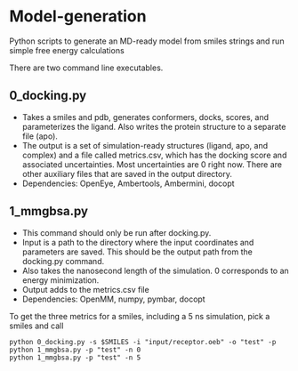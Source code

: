 # Model-generation
Python scripts to generate an MD-ready model from smiles strings and run simple free energy calculations 

There are two command line executables.

## 0_docking.py
* Takes a smiles and pdb, generates conformers, docks, scores, and parameterizes the ligand. Also writes the protein structure to a separate file (apo).
* The output is a set of simulation-ready structures (ligand, apo, and complex) and a file called metrics.csv, which has the docking score and associated uncertainties. Most uncertainties are 0 right now. There are other auxiliary files that are saved in the output directory.
* Dependencies: OpenEye, Ambertools, Ambermini, docopt

## 1_mmgbsa.py
* This command should only be run after docking.py. 
* Input is a path to the directory where the input coordinates and parameters are saved. This should be the output path from the docking.py command.
* Also takes the nanosecond length of the simulation. 0 corresponds to an energy minimization.
* Output adds to the metrics.csv file
* Dependencies: OpenMM, numpy, pymbar, docopt


To get the three metrics for a smiles, including a 5 ns simulation, pick a smiles and call
~~~
python 0_docking.py -s $SMILES -i "input/receptor.oeb" -o "test" -p
python 1_mmgbsa.py -p "test" -n 0
python 1_mmgbsa.py -p "test" -n 5
~~~
